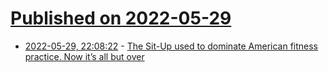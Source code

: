 # [Published on 2022-05-29](index.md)

* [2022-05-29, 22:08:22](https://news.ycombinator.com/item?id=31553356) - [The Sit-Up used to dominate American fitness practice. Now it’s all but over](https://www.theatlantic.com/health/archive/2022/05/sit-ups-crunches-lower-back-pain/639437/)
